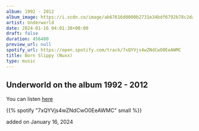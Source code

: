 ```yaml
---
album: 1992 - 2012
album_image: https://i.scdn.co/image/ab67616d0000b2731e34bdf6792b78c2da36a767
artist: Underworld
date: 2024-01-16 04:01:38+00:00
draft: false
duration: 456480
preview_url: null
spotify_url: https://open.spotify.com/track/7xQYVjs4wZNdCwO0EeAWMC
title: Born Slippy (Nuxx)
type: music
---
```



## Underworld on the album 1992 - 2012

You can listen [here](https://open.spotify.com/track/7xQYVjs4wZNdCwO0EeAWMC)

{{% spotify "7xQYVjs4wZNdCwO0EeAWMC" small %}}

added on January 16, 2024
